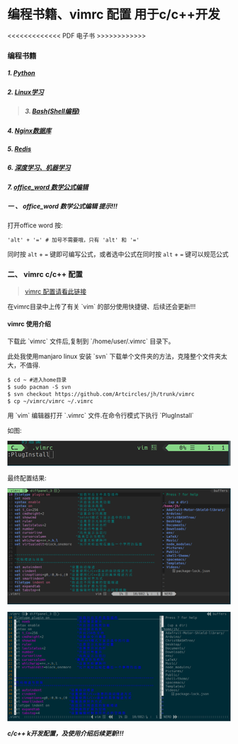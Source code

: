 # 编程书籍、vimrc 配置 用于c/c++开发 #

<<<<<<<<<<<<< PDF 电子书 >>>>>>>>>>>>
### 编程书籍 ###


##### 1. [Python](https://github.com/Artcircles/jh/tree/master/python) #####
##### 2. [Linux学习](https://github.com/Artcircles/jh/tree/master/linux) #####

> ##### 3. [Bash(Shell编程)](https://github.com/Artcircles/jh/tree/master/bash) #####

##### 4. [Nginx数据库](https://github.com/Artcircles/jh/tree/master/nginx) #####
##### 5. [Redis](https://github.com/Artcircles/jh/tree/master/redis) #####
##### 6. [深度学习、机器学习](https://github.com/Artcircles/jh/tree/master/Deep_learning) #####
##### 7. [office_word 数学公式编辑](https://github.com/Artcircles/jh/tree/master/office) #####

##### 一 、 office_word 数学公式编辑 提示!!! #####
打开office word 按:

    'alt' + '=' # 加号不需要哦，只有 'alt' 和 '='

同时按 `alt` + `=` 键即可编写公式，或者选中公式在同时按 `alt` + `=` 键可以规范公式 

### 二、 vimrc c/c++ 配置 ###
> [vimrc 配置请看此链接](https://github.com/Artcircles/jh/tree/master/vimrc)

<p> 在vimrc目录中上传了有关 `vim` 的部分使用快捷键、后续还会更新!!! <p>

#### vimrc 使用介绍 ####
<p> 下载此 `vimrc` 文件后,复制到 `/home/user/.vimrc`  目录下。 <p>
<p> 此处我使用manjaro linux 安装 `svn` 下载单个文件夹的方法，克隆整个文件夹太大，不值得. <p>

    $ cd ~ #进入home目录
    $ sudo pacman -S svn 
    $ svn checkout https://github.com/Artcircles/jh/trunk/vimrc
    $ cp ~/vimrc/vimrc ~/.vimrc


<p>用 `vim` 编辑器打开 `.vimrc` 文件.在命令行模式下执行 `PlugInstall`<p>
<p>如图:<p>

<div align="center">
<img src="https://github.com/Artcircles/jh/blob/master/vimrc/vim_pictures/vim_Plugin1.png " alt=""/><br />
</div>

<p>最终配置结果:<p>
</div align="center">
<img src="https://github.com/Artcircles/jh/blob/master/vimrc/vim_pictures/vim_Plugin2.png" alt=""/><br />
</div>

<div align="center">
<img src="https://github.com/Artcircles/jh/blob/master/vimrc/vim_pictures/vim_Plugin3.png" alt=""/)<br />
</div>

<strong><em>c/c++ k开发配置，及使用介绍后续更新!!! </strong></em>

